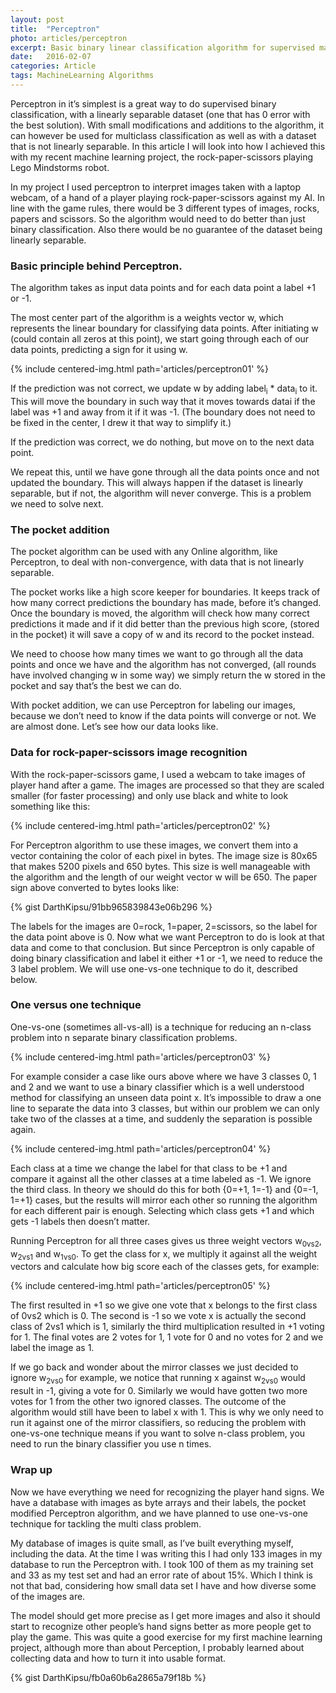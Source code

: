 ```yaml
---
layout: post
title:  "Perceptron"
photo: articles/perceptron
excerpt: Basic binary linear classification algorithm for supervised machine learning, with multiclass classification example.
date:   2016-02-07
categories: Article
tags: MachineLearning Algorithms
---
```


Perceptron in it’s simplest is a great way to do supervised binary classification, with a linearly separable dataset (one that has 0 error with the best solution). With small modifications and additions to the algorithm, it can however be used for multiclass classification as well as with a dataset that is not linearly separable. In this article I will look into how I achieved this with my recent machine learning project, the rock-paper-scissors playing Lego Mindstorms robot.

In my project I used perceptron to interpret images taken with a laptop webcam, of a hand of a player playing rock-paper-scissors against my AI. In line with the game rules, there would be 3 different types of images, rocks, papers and scissors. So the algorithm would need to do better than just binary classification. Also there would be no guarantee of the dataset being linearly separable.

### Basic principle behind Perceptron.

The algorithm takes as input data points and for each data point a label +1 or -1.

The most center part of the algorithm is a weights vector w, which represents the linear boundary for classifying data points. After initiating w (could contain all zeros at this point), we start going through each of our data points, predicting a sign for it using w.

{% include centered-img.html path='articles/perceptron01' %}

If the prediction was not correct, we update w by adding label<sub>i</sub> * data<sub>i</sub> to it. This will move the boundary in such way that it moves towards datai if the label was +1 and away from it if it was -1. (The boundary does not need to be fixed in the center, I drew it that way to simplify it.)

If the prediction was correct, we do nothing, but move on to the next data point.

We repeat this, until we have gone through all the data points once and not updated the boundary. This will always happen if the dataset is linearly separable, but if not, the algorithm will never converge. This is a problem we need to solve next.

### The pocket addition

The pocket algorithm can be used with any Online algorithm, like Perceptron, to deal with non-convergence, with data that is not linearly separable.

The pocket works like a high score keeper for boundaries. It keeps track of how many correct predictions the boundary has made, before it’s changed. Once the boundary is moved, the algorithm will check how many correct predictions it made and if it did better than the previous high score, (stored in the pocket) it will save a copy of w and its record to the pocket instead.

We need to choose how many times we want to go through all the data points and once we have and the algorithm has not converged, (all rounds have involved changing w in some way) we simply return the w stored in the pocket and say that’s the best we can do.

With pocket addition, we can use Perceptron for labeling our images, because we don’t need to know if the data points will converge or not. We are almost done. Let’s see how our data looks like.

### Data for rock-paper-scissors image recognition

With the rock-paper-scissors game, I used a webcam to take images of player hand after a game. The images are processed so that they are scaled smaller (for faster processing) and only use black and white to look something like this:

{% include centered-img.html path='articles/perceptron02' %}

For Perceptron algorithm to use these images, we convert them into a vector containing the color of each pixel in bytes. The image size is 80x65 that makes 5200 pixels and 650 bytes. This size is well manageable with the algorithm and the length of our weight vector w will be 650. The paper sign above converted to bytes looks like:

{% gist DarthKipsu/91bb965839843e06b296 %}

The labels for the images are 0=rock, 1=paper, 2=scissors, so the label for the data point above is 0. Now what we want Perceptron to do is look at that data and come to that conclusion. But since Perceptron is only capable of doing binary classification and label it either +1 or -1, we need to reduce the 3 label problem. We will use one-vs-one technique to do it, described below.

### One versus one technique

One-vs-one (sometimes all-vs-all) is a technique for reducing an n-class problem into n separate binary classification problems.

{% include centered-img.html path='articles/perceptron03' %}

For example consider a case like ours above where we have 3 classes 0, 1 and 2 and we want to use a binary classifier which is a well understood method for classifying an unseen data point x. It’s impossible to draw a one line to separate the data into 3 classes, but within our problem we can only take two of the classes at a time, and suddenly the separation is possible again.

{% include centered-img.html path='articles/perceptron04' %}

Each class at a time we change the label for that class to be +1 and compare it against all the other classes at a time labeled as -1. We ignore the third class. In theory we should do this for both {0=+1, 1=-1} and {0=-1, 1=+1} cases, but the results will mirror each other so running the algorithm for each different pair is enough. Selecting which class gets +1 and which gets -1 labels then doesn’t matter.

Running Perceptron for all three cases gives us three weight vectors w<sub>0vs2</sub>, w<sub>2vs1</sub> and w<sub>1vs0</sub>. To get the class for x, we multiply it against all the weight vectors and calculate how big score each of the classes gets, for example:

{% include centered-img.html path='articles/perceptron05' %}

The first resulted in +1 so we give one vote that x belongs to the first class of 0vs2 which is 0. The second is -1 so we vote x is actually the second class of 2vs1 which is 1, similarly the third multiplication resulted in +1 voting for 1. The final votes are 2 votes for 1, 1 vote for 0 and no votes for 2 and we label the image as 1.

If we go back and wonder about the mirror classes we just decided to ignore w<sub>2vs0</sub> for example, we notice that running x against w<sub>2vs0</sub> would result in -1, giving a vote for 0. Similarly we would have gotten two more votes for 1 from the other two ignored classes. The outcome of the algorithm would still have been to label x with 1. This is why we only need to run it against one of the mirror classifiers, so reducing the problem with one-vs-one technique means if you want to solve n-class problem, you need to run the binary classifier you use n times.

### Wrap up

Now we have everything we need for recognizing the player hand signs. We have a database with images as byte arrays and their labels, the pocket modified Perceptron algorithm, and we have planned to use one-vs-one technique for tackling the multi class problem.

My database of images is quite small, as I’ve built everything myself, including the data. At the time I was writing this I had only 133 images in my database to run the Perceptron with. I took 100 of them as my training set and 33 as my test set and had an error rate of about 15%. Which I think is not that bad, considering how small data set I have and how diverse some of the images are.

The model should get more precise as I get more images and also it should start to recognize other people’s hand signs better as more people get to play the game. This was quite a good exercise for my first machine learning project, although more than about Perception, I probably learned about collecting data and how to turn it into usable format.

{% gist DarthKipsu/fb0a60b6a2865a79f18b %}

